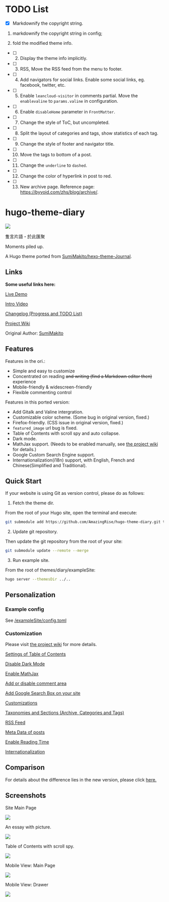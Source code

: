# TODO List

- [x] Markdownify the copyright string.

1. markdownify the copyright string in config;

2. fold the modified theme info.

- [ ] 2. Display the theme info implicitly.

- [ ] 3. RSS, Move the RSS feed from the menu to footer.

- [ ] 4. Add navigators for social links. Enable some social links, eg. facebook, twitter, etc.

- [ ] 5. Enable `leancloud-visitor` in comments partial. Move the `enablevaline` to `params.valine` in configuration.

- [ ] 6. Enable `disableHome` parameter in `FrontMatter`.

- [ ] 7. Change the style of ToC, but uncompleted.

- [ ] 8. Split the layout of categories and tags, show statistics of each tag.

- [ ] 9. Change the style of footer and navigator title.

- [ ] 10. Move the tags to bottom of a post.

- [ ] 11. Change the `underline` to `dashed`.

- [ ] 12. Change the color of hyperlink in post to red.

- [ ] 13. New archive page. Reference page: https://byvoid.com/zhs/blog/archive/. 



# hugo-theme-diary
![](https://img.shields.io/badge/license-MIT-blue.svg)

隻言片語・於此匯聚

Moments piled up.

A Hugo theme ported from [SumiMakito/hexo-theme-Journal](https://github.com/SumiMakito/hexo-theme-Journal/).

## Links

**Some useful links here:**

[Live Demo](https://amazingrise.net/)

[Intro Video](https://www.bilibili.com/video/av84273002)

[Changelog (Progress and TODO List)](https://github.com/AmazingRise/hugo-theme-diary/projects/)

[Project Wiki](https://github.com/amazingrise/hugo-theme-diary/wiki)

Original Author: [SumiMakito](https://github.com/SumiMakito)


## Features

Features in the ori.:

- Simple and easy to customize
- Concentrated on reading <del>and writing (find a Markdown editor then)</del> experience
- Mobile-friendly & widescreen-friendly
- Flexible commenting control

Features in this ported version:

- Add Gitalk and Valine intergration.
- Customizable color scheme. (Some bug in original version, fixed.)
- Firefox-friendly. (CSS issue in original version, fixed.)
- `featured_image` url bug is fixed.
- Table of Contents with scroll spy and auto collapse.
- Dark mode.
- MathJax support. (Needs to be enabled manually, see [the project wiki](https://github.com/amazingrise/hugo-theme-diary/wiki) for details.)
- Google Custom Search Engine support.
- Internationalization(i18n) support, with English, French and Chinese(Simplified and Traditional).

## Quick Start

If your website is using Git as version control, please do as follows:

1. Fetch the theme dir.

From the root of your Hugo site, open the terminal and execute:
```bash
git submodule add https://github.com/AmazingRise/hugo-theme-diary.git themes/diary
```
2. Update git repository.

Then update the git repository from the root of your site:
```bash
git submodule update --remote --merge
```

3. Run example site.

From the root of themes/diary/exampleSite:
```bash
hugo server --themesDir ../..
```
## Personalization

### Example config

See [/exampleSite/config.toml](https://github.com/AmazingRise/hugo-theme-diary/blob/master/exampleSite/config.toml)

### Customization

Please visit [the project wiki](https://github.com/amazingrise/hugo-theme-diary/wiki) for more details.

[Settings of Table of Contents](https://github.com/AmazingRise/hugo-theme-diary/wiki/Table-Of-Contents)

[Disable Dark Mode](https://github.com/AmazingRise/hugo-theme-diary/wiki/Dark-Mode)

[Enable MathJax](https://github.com/AmazingRise/hugo-theme-diary/wiki/MathJax)

[Add or disable comment area](https://github.com/AmazingRise/hugo-theme-diary/wiki/Comment-Area)

[Add Google Search Box on your site](https://github.com/AmazingRise/hugo-theme-diary/wiki/Customization#add-google-search-box-on-your-site)

[Customizations](https://github.com/AmazingRise/hugo-theme-diary/wiki/Customization)

[Taxonomies and Sections (Archive, Categories and Tags)](https://github.com/AmazingRise/hugo-theme-diary/wiki/Taxonomies-and-Sections-(Archive,-Categories-and-Tags))

[RSS Feed](https://github.com/AmazingRise/hugo-theme-diary/wiki/RSS-Feed)

[Meta Data of posts](https://github.com/AmazingRise/hugo-theme-diary/wiki/Post's-meta-data)

[Enable Reading Time](https://github.com/AmazingRise/hugo-theme-diary/wiki/Reading-Time)

[Internationalization](https://github.com/AmazingRise/hugo-theme-diary/wiki/Internationalization)

## Comparison

For details about the difference lies in the new version, please click [here.](https://github.com/AmazingRise/hugo-theme-diary/wiki/Comparison)

## Screenshots

Site Main Page

![](https://raw.githubusercontent.com/AmazingRise/hugo-theme-diary/master/images/tn.png)

An essay with picture.

![](https://raw.githubusercontent.com/AmazingRise/hugo-theme-diary/master/images/essay.png)

Table of Contents with scroll spy.

![](https://raw.githubusercontent.com/AmazingRise/hugo-theme-diary/master/images/essay2.png)

Mobile View: Main Page

![](https://raw.githubusercontent.com/AmazingRise/hugo-theme-diary/master/images/m_main.png)

Mobile View: Drawer

![](https://raw.githubusercontent.com/AmazingRise/hugo-theme-diary/master/images/m_drawer.png)